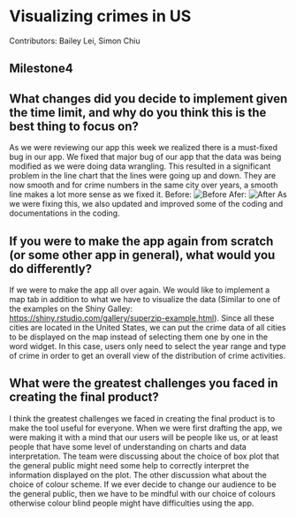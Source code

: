 # Visualizing crimes in US

Contributors: Bailey Lei, Simon Chiu

## Milestone4

## What changes did you decide to implement given the time limit, and why do you think this is the best thing to focus on?
As we were reviewing our app this week we realized there is a must-fixed bug in our app. We fixed that major bug of our app that the data was being modified as we were doing data wrangling. This resulted in a significant problem in the line chart that the lines were going up and down. They are now smooth and for crime numbers in the same city over years, a smooth line makes a lot more sense as we fixed it. 
Before:
![Before](https://github.com/cheukman1207/DSCI_532_Crime_Blei7_simchi/blob/master/pic/Screen_Shot_04.png)
Afer:
![After](https://github.com/cheukman1207/DSCI_532_Crime_Blei7_simchi/blob/master/pic/Screen_Shot_06.png)
As we were fixing this, we also updated and improved some of the coding and documentations in the coding.

## If you were to make the app again from scratch (or some other app in general), what would you do differently?
If we were to make the app all over again. We would like to implement a map tab in addition to what we have to visualize the data (Similar to one of the examples on the Shiny Galley: https://shiny.rstudio.com/gallery/superzip-example.html). Since all these cities are located in the United States, we can put the crime data of all cities to be displayed on the map instead of selecting them one by one in the word widget. In this case, users only need to select the year range and type of crime in order to get an overall view of the distribution of crime activities.

## What were the greatest challenges you faced in creating the final product?
I think the greatest challenges we faced in creating the final product is to make the tool useful for everyone. When we were first drafting the app, we were making it with a mind that our users will be people like us, or at least people that have some level of understanding on charts and data interpretation. The team were discussing about the choice of box plot that the general public might need some help to correctly interpret the information displayed on the plot. The other discussion what about the choice of colour scheme. If we ever decide to change our audience to be the general public, then we have to be mindful with our choice of colours otherwise colour blind people might have difficulties using the app.